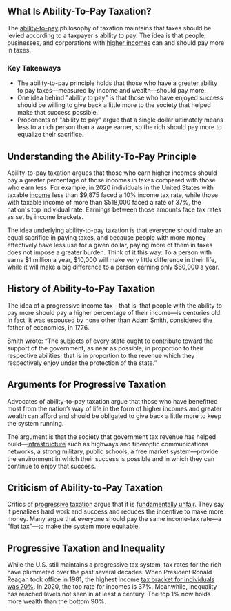 ## What Is Ability-To-Pay Taxation?

The [ability-to-pay](https://www.investopedia.com/terms/a/abilitytopay.asp) philosophy of taxation maintains that taxes should be levied according to a taxpayer's ability to pay. The idea is that people, businesses, and corporations with [higher incomes](https://www.investopedia.com/terms/v/vertical_equity.asp) can and should pay more in taxes. 

### Key Takeaways

-   The ability-to-pay principle holds that those who have a greater ability to pay taxes—measured by income and wealth—should pay more.
-   One idea behind "ability to pay" is that those who have enjoyed success should be willing to give back a little more to the society that helped make that success possible.
-   Proponents of "ability to pay" argue that a single dollar ultimately means less to a rich person than a wage earner, so the rich should pay more to equalize their sacrifice.

## Understanding the Ability-To-Pay Principle

Ability-to-pay taxation argues that those who earn higher incomes should pay a greater percentage of those incomes in taxes compared with those who earn less. For example, in 2020 individuals in the United States with taxable [income](https://www.investopedia.com/terms/i/income.asp) less than $9,875 faced a 10% income tax rate, while those with taxable income of more than $518,000 faced a rate of 37%, the nation's top individual rate. Earnings between those amounts face tax rates as set by income brackets.

The idea underlying ability-to-pay taxation is that everyone should make an equal sacrifice in paying taxes, and because people with more money effectively have less use for a given dollar, paying more of them in taxes does not impose a greater burden. Think of it this way: To a person with earns $1 million a year, $10,000 will make very little difference in their life, while it will make a big difference to a person earning only $60,000 a year.

## History of Ability-to-Pay Taxation

The idea of a progressive income tax—that is, that people with the ability to pay more should pay a higher percentage of their income—is centuries old. In fact, it was espoused by none other than [Adam Smith](https://www.investopedia.com/updates/adam-smith-economics/), considered the father of economics, in 1776.

Smith wrote: “The subjects of every state ought to contribute toward the support of the government, as near as possible, in proportion to their respective abilities; that is in proportion to the revenue which they respectively enjoy under the protection of the state.”

## Arguments for Progressive Taxation

Advocates of ability-to-pay taxation argue that those who have benefitted most from the nation’s way of life in the form of higher incomes and greater wealth can afford and should be obligated to give back a little more to keep the system running.

The argument is that the society that government tax revenue has helped build—[infrastructure](https://www.investopedia.com/terms/i/infrastructure.asp) such as highways and fiberoptic communications networks, a strong military, public schools, a free market system—provide the environment in which their success is possible and in which they can continue to enjoy that success.

## Criticism of Ability-to-Pay Taxation

Critics of [progressive taxation](https://www.investopedia.com/terms/p/progressivetax.asp) argue that it is [fundamentally unfair](https://www.hoover.org/research/inequity-progressive-income-tax). They say it penalizes hard work and success and reduces the incentive to make more money. Many argue that everyone should pay the same income-tax rate—a "flat tax"—to make the system more equitable.

## Progressive Taxation and Inequality

While the U.S. still maintains a progressive tax system, tax rates for the rich have plummeted over the past several decades. When President Ronald Reagan took office in 1981, the highest income [tax bracket for individuals was 70%](https://www.investopedia.com/terms/e/economic-recovery-tax-act.asp). In 2020, the top rate for incomes is 37%. Meanwhile, inequality has reached levels not seen in at least a century. The top 1% now holds more wealth than the bottom 90%.